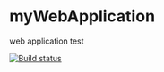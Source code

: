 # myWebApplication
web application test

[![Build status](https://dev.azure.com/v-xingyz/v-xingyz/_apis/build/status/v-xingyz-ASP.NET%20Core-CI%20(2))](https://dev.azure.com/v-xingyz/v-xingyz/_build/latest?definitionId=-1)
